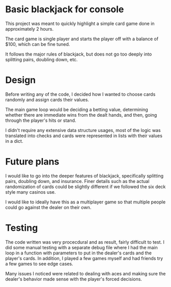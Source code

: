 # Basic blackjack for console

This project was meant to quickly highlight a simple card game done in approximately 2 hours.

The card game is single player and starts the player off with a balance of $100, which can be fine tuned.

It follows the major rules of blackjack, but does not go too deeply into splitting pairs, doubling down, etc.

# Design

Before writing any of the code, I decided how I wanted to choose cards randomly and assign cards their values.

The main game loop would be deciding a betting value, determining whether there are immediate wins from the dealt hands, and then, going through the player's hits or stand.

I didn't require any extensive data structure usages, most of the logic was translated into checks and cards were represented in lists with their values in a dict.

# Future plans

I would like to go into the deeper features of blackjack, specifically splitting pairs, doubling down, and insurance. Finer details such as the actual randomization of cards could be slightly different if we followed the six deck style many casinos use.

I would like to ideally have this as a multiplayer game so that multiple people could go against the dealer on their own.

# Testing

The code written was very procecdural and as result, fairly difficult to test. I did some manual testing with a separate debug file where I had the main loop in a function with parameters to put in the dealer's cards and the player's cards. In addition, I played a few games myself and had friends try a few games to see edge cases. 

Many issues I noticed were related to dealing with aces and making sure the dealer's behavior made sense with the player's forced decisions.
